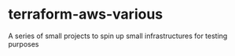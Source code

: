 # terraform-aws-various
A series of small projects to spin up small infrastructures for testing purposes
